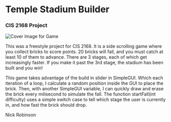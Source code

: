 # Temple Stadium Builder
### CIS 2168 Project

![Cover Image for Game](http://nrobinson.co/game-cover.png)


This was a freestyle project for CIS 2168. It is a side scrolling game where you collect bricks to score points. 20 bricks will fall, and you must catch at least 10 of them to advance. There are 3 stages, each of which get increasingly faster. If you make it past the 3rd stage, the stadium has been built and you win!

This game takes advantage of the build in slider in SimpleGUI. Which each iteration of a loop, I calculate a random position inside the GUI to place the brick. Then, with another SimpleGUI variable, I can quickly draw and erase the brick every milisecond to simulate the fall. The function startFall(int difficulty) uses a simple switch case to tell which stage the user is currently in, and how fast the brick should drop.


Nick Robinson


